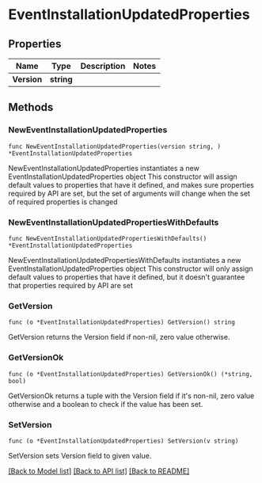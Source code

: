 # EventInstallationUpdatedProperties

## Properties

Name | Type | Description | Notes
------------ | ------------- | ------------- | -------------
**Version** | **string** |  | 

## Methods

### NewEventInstallationUpdatedProperties

`func NewEventInstallationUpdatedProperties(version string, ) *EventInstallationUpdatedProperties`

NewEventInstallationUpdatedProperties instantiates a new EventInstallationUpdatedProperties object
This constructor will assign default values to properties that have it defined,
and makes sure properties required by API are set, but the set of arguments
will change when the set of required properties is changed

### NewEventInstallationUpdatedPropertiesWithDefaults

`func NewEventInstallationUpdatedPropertiesWithDefaults() *EventInstallationUpdatedProperties`

NewEventInstallationUpdatedPropertiesWithDefaults instantiates a new EventInstallationUpdatedProperties object
This constructor will only assign default values to properties that have it defined,
but it doesn't guarantee that properties required by API are set

### GetVersion

`func (o *EventInstallationUpdatedProperties) GetVersion() string`

GetVersion returns the Version field if non-nil, zero value otherwise.

### GetVersionOk

`func (o *EventInstallationUpdatedProperties) GetVersionOk() (*string, bool)`

GetVersionOk returns a tuple with the Version field if it's non-nil, zero value otherwise
and a boolean to check if the value has been set.

### SetVersion

`func (o *EventInstallationUpdatedProperties) SetVersion(v string)`

SetVersion sets Version field to given value.



[[Back to Model list]](../README.md#documentation-for-models) [[Back to API list]](../README.md#documentation-for-api-endpoints) [[Back to README]](../README.md)


